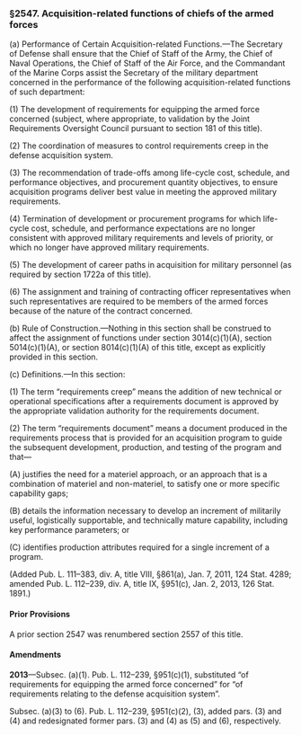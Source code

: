 ### §2547. Acquisition-related functions of chiefs of the armed forces ###

(a) Performance of Certain Acquisition-related Functions.—The Secretary of Defense shall ensure that the Chief of Staff of the Army, the Chief of Naval Operations, the Chief of Staff of the Air Force, and the Commandant of the Marine Corps assist the Secretary of the military department concerned in the performance of the following acquisition-related functions of such department:

(1) The development of requirements for equipping the armed force concerned (subject, where appropriate, to validation by the Joint Requirements Oversight Council pursuant to section 181 of this title).

(2) The coordination of measures to control requirements creep in the defense acquisition system.

(3) The recommendation of trade-offs among life-cycle cost, schedule, and performance objectives, and procurement quantity objectives, to ensure acquisition programs deliver best value in meeting the approved military requirements.

(4) Termination of development or procurement programs for which life-cycle cost, schedule, and performance expectations are no longer consistent with approved military requirements and levels of priority, or which no longer have approved military requirements.

(5) The development of career paths in acquisition for military personnel (as required by section 1722a of this title).

(6) The assignment and training of contracting officer representatives when such representatives are required to be members of the armed forces because of the nature of the contract concerned.

(b) Rule of Construction.—Nothing in this section shall be construed to affect the assignment of functions under section 3014(c)(1)(A), section 5014(c)(1)(A), or section 8014(c)(1)(A) of this title, except as explicitly provided in this section.

(c) Definitions.—In this section:

(1) The term “requirements creep” means the addition of new technical or operational specifications after a requirements document is approved by the appropriate validation authority for the requirements document.

(2) The term “requirements document” means a document produced in the requirements process that is provided for an acquisition program to guide the subsequent development, production, and testing of the program and that—

(A) justifies the need for a materiel approach, or an approach that is a combination of materiel and non-materiel, to satisfy one or more specific capability gaps;

(B) details the information necessary to develop an increment of militarily useful, logistically supportable, and technically mature capability, including key performance parameters; or

(C) identifies production attributes required for a single increment of a program.

(Added Pub. L. 111–383, div. A, title VIII, §861(a), Jan. 7, 2011, 124 Stat. 4289; amended Pub. L. 112–239, div. A, title IX, §951(c), Jan. 2, 2013, 126 Stat. 1891.)

#### Prior Provisions ####

A prior section 2547 was renumbered section 2557 of this title.

#### Amendments ####

**2013**—Subsec. (a)(1). Pub. L. 112–239, §951(c)(1), substituted “of requirements for equipping the armed force concerned” for “of requirements relating to the defense acquisition system”.

Subsec. (a)(3) to (6). Pub. L. 112–239, §951(c)(2), (3), added pars. (3) and (4) and redesignated former pars. (3) and (4) as (5) and (6), respectively.